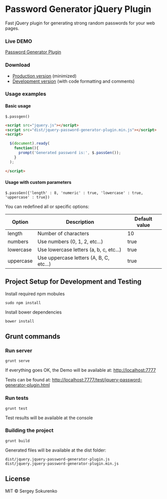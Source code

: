 # Password Generator jQuery Plugin

Fast jQuery plugin for generating strong random passwords for your web pages.

### Live DEMO

[Password Generator Plugin](http://ssokurenko.github.io/jquery-password-generator-plugin/)

### Download 
- [Production version][min] (minimized)
- [Development version][max] (with code formatting and comments)

[min]: https://raw.githubusercontent.com/ssokurenko/jquery-password-generator-plugin/master/dist/jquery.jquery-password-generator-plugin.min.js
[max]: https://raw.githubusercontent.com/ssokurenko/jquery-password-generator-plugin/master/dist/jquery.jquery-password-generator-plugin.js


### Usage examples

#### Basic usage

```
$.passgen()
```

```html
<script src="jquery.js"></script>
<script src="dist/jquery-password-generator-plugin.min.js"></script>
<script>

  $(document).ready(
    function(){
      prompt('Generated password is:', $.passGen());
    }
  );

</script>
```

#### Usage with custom parameters

```
$.passGen({'length' : 8, 'numeric' : true, 'lowercase' : true, 'uppercase' : true})
```

You can redefined all or specific options:

| Option | Description | Default value |
| ------ | ----------- | ------------- |
| length | Number of characters | 10 |
| numbers | Use numbers (0, 1, 2, etc...) | true |
| lowercase | Use lowercase letters (a, b, c, etc...) | true |
| uppercase | Use uppercase letters (A, B, C, etc...) | true |


## Project Setup for Development and Testing

Install required npm mobules

```
sudo npm install

```

Install bower dependencies

```
bower install
```

## Grunt commands


### Run server

```
grunt serve
```

If everything goes OK, the Demo will be available at: [http://localhost:7777](http://localhost:7777)

Tests can be found at: [http://localhost:7777/test/jquery-password-generator-plugin.html](http://localhost:7777/test/jquery-password-generator-plugin.html)

### Run tests
```
grunt test
```

Test results will be available at the console

### Building the project

```
grunt build
```

Generated files will be available at the dist folder:

```
dist/jquery.jquery-password-generator-plugin.js
dist/jquery.jquery-password-generator-plugin.min.js
```


## License

MIT © Sergey Sokurenko
